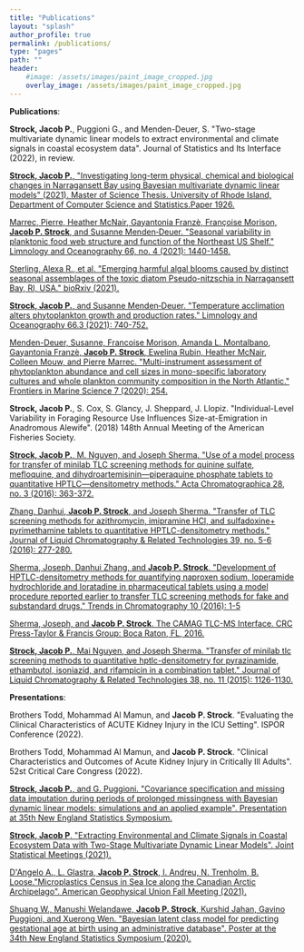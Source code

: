 ```yaml
---
title: "Publications"
layout: "splash"
author_profile: true
permalink: /publications/
type: "pages"
path: ""
header:
    #image: /assets/images/paint_image_cropped.jpg
    overlay_image: /assets/images/paint_image_cropped.jpg
---
```


__Publications__:

__Strock, Jacob P.__, Puggioni G., and Menden-Deuer, S. "Two-stage multivariate dynamic linear models to extract environmental and climate signals in coastal ecosystem data". Journal of Statistics and Its Interface (2022), in review.

[__Strock, Jacob P.__, "Investigating long-term physical, chemical and biological changes in Narragansett Bay using Bayesian multivariate dynamic linear models" (2021). Master of Science Thesis. University of Rhode Island, Department of Computer Science and Statistics.Paper 1926.](https://digitalcommons.uri.edu/theses/1926/)

[Marrec, Pierre, Heather McNair, Gayantonia Franzè, Françoise Morison, __Jacob P. Strock__, and Susanne Menden‐Deuer. "Seasonal variability in planktonic food web structure and function of the Northeast US Shelf." Limnology and Oceanography 66, no. 4 (2021): 1440-1458.](https://aslopubs.onlinelibrary.wiley.com/doi/abs/10.1002/lno.11696)

[Sterling, Alexa R., et al. "Emerging harmful algal blooms caused by distinct seasonal assemblages of the toxic diatom Pseudo-nitzschia in Narragansett Bay, RI, USA." bioRxiv (2021).](https://www.biorxiv.org/content/10.1101/2021.08.18.456122v1.abstract)

[__Strock, Jacob P.__, and Susanne Menden‐Deuer. "Temperature acclimation alters phytoplankton growth and production rates." Limnology and Oceanography 66.3 (2021): 740-752.](https://aslopubs.onlinelibrary.wiley.com/doi/abs/10.1002/lno.11637)

[Menden-Deuer, Susanne, Francoise Morison, Amanda L. Montalbano, Gayantonia Franzè, __Jacob P. Strock__, Ewelina Rubin, Heather McNair, Colleen Mouw, and Pierre Marrec. "Multi-instrument assessment of phytoplankton abundance and cell sizes in mono-specific laboratory cultures and whole plankton community composition in the North Atlantic." Frontiers in Marine Science 7 (2020): 254.](https://www.frontiersin.org/articles/10.3389/fmars.2020.00254/full)

__Strock, Jacob P.__, S. Cox, S. Glancy, J. Sheppard, J. Llopiz. "Individual-Level Variability in Foraging Resource Use Influences Size-at-Emigration in Anadromous Alewife". (2018) 148th Annual Meeting of the American Fisheries Society.

[__Strock, Jacob P.__, M. Nguyen, and Joseph Sherma. "Use of a model process for transfer of minilab TLC screening methods for quinine sulfate, mefloquine, and dihydroartemisinin—piperaquine phosphate tablets to quantitative HPTLC—densitometry methods." Acta Chromatographica 28, no. 3 (2016): 363-372.](https://akjournals.com/view/journals/1326/28/3/article-p363.xml)

[Zhang, Danhui, __Jacob P. Strock__, and Joseph Sherma. "Transfer of TLC screening methods for azithromycin, imipramine HCl, and sulfadoxine+ pyrimethamine tablets to quantitative HPTLC-densitometry methods." Journal of Liquid Chromatography & Related Technologies 39, no. 5-6 (2016): 277-280.](https://www.tandfonline.com/doi/abs/10.1080/10826076.2016.1163465)

[Sherma, Joseph, Danhui Zhang, and __Jacob P. Strock__. "Development of HPTLC-densitometry methods for quantifying naproxen sodium, loperamide hydrochloride and loratadine in pharmaceutical tablets using a model procedure reported earlier to transfer TLC screening methods for fake and substandard drugs." Trends in Chromatography 10 (2016): 1-5](https://web.archive.org/web/20180507041253id_/https://dspace.lafayette.edu/bitstream/handle/10385/2211/Sherma-TrendsinChromatography-vol10-2016.pdf?sequence=1)

[Sherma, Joseph, and __Jacob P. Strock__. The CAMAG TLC-MS Interface. CRC Press-Taylor & Francis Group: Boca Raton, FL, 2016.](https://books.google.com/books?hl=en&lr=&id=iZHwCgAAQBAJ&oi=fnd&pg=PA35&dq=The+CAMAG+TLC-MS+Interface&ots=cjc41-Ao_p&sig=bY9WYnb3C7Jk0n4Ly880me9orP0#v=onepage&q=The%20CAMAG%20TLC-MS%20Interface&f=false)

[__Strock, Jacob P.__, Mai Nguyen, and Joseph Sherma. "Transfer of minilab tlc screening methods to quantitative hptlc-densitometry for pyrazinamide, ethambutol, isoniazid, and rifampicin in a combination tablet." Journal of Liquid Chromatography & Related Technologies 38, no. 11 (2015): 1126-1130.](https://www.tandfonline.com/doi/abs/10.1080/10826076.2015.1028292)



__Presentations__:

Brothers Todd, Mohammad Al Mamun, and __Jacob P. Strock__. "Evaluating the Clinical Characteristics of ACUTE Kidney Injury in the ICU Setting". ISPOR Conference (2022).

Brothers Todd, Mohammad Al Mamun, and __Jacob P. Strock__. "Clinical Characteristics and Outcomes of Acute Kidney Injury in Critically Ill Adults". 52st Critical Care Congress (2022).

[__Strock, Jacob P.__, and G. Puggioni. "Covariance specification and missing data imputation during periods of prolonged missingness with Bayesian dynamic linear models: simulations and an applied example". Presentation at 35th New England Statistics Symposium.](/assets/supplementaryfiles/NESS_presentation_Final.pdf)

[__Strock, Jacob P__. "Extracting Environmental and Climate Signals in Coastal Ecosystem Data with Two-Stage Multivariate Dynamic Linear Models". Joint Statistical Meetings (2021).](/assets/supplementaryfiles/JSM_Presentation_Strock.pdf)

[D'Angelo A., L. Glastra, __Jacob P. Strock__, I. Andreu, N. Trenholm, B. Loose."Microplastics Census in Sea Ice along the Canadian Arctic Archipelago". American Geophysical Union Fall Meeting (2021).](/assets/supplementaryfiles/AGU_2021_MP_AD.pdf)

[Shuang W., Manushi Welandawe, __Jacob P. Strock__, Kurshid Jahan, Gavino Puggioni, and Xuerong Wen. "Bayesian latent class model for predicting gestational age at birth using an administrative database". Poster at the 34th New England Statistics Symposium (2020).](/assets/supplementaryfiles/NESS%20poster_v4.pdf)

